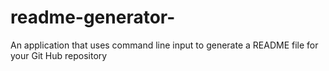 # readme-generator-
An application that uses command line input to generate a README file for your Git Hub repository 
